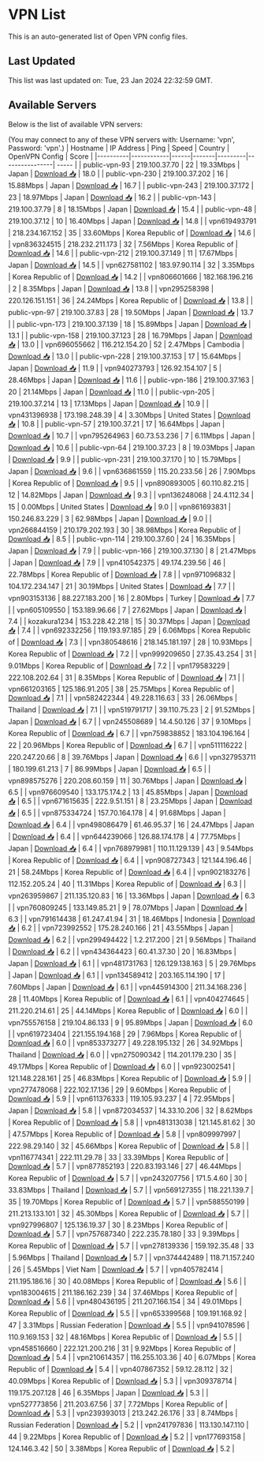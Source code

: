# VPN List

This is an auto-generated list of Open VPN config files.

## Last Updated

This list was last updated on: Tue, 23 Jan 2024 22:32:59 GMT.

## Available Servers

Below is the list of available VPN servers:

(You may connect to any of these VPN servers with: Username: 'vpn', Password: 'vpn'.)
| Hostname | IP Address | Ping | Speed | Country | OpenVPN Config | Score |
|----------|------------|------|-------|---------|----------------| ----- |
| public-vpn-93 | 219.100.37.70 | 22 | 19.33Mbps | Japan | [Download 📥](./configs/server_0_JP.ovpn) | 18.0 |
| public-vpn-230 | 219.100.37.202 | 16 | 15.88Mbps | Japan | [Download 📥](./configs/server_1_JP.ovpn) | 16.7 |
| public-vpn-243 | 219.100.37.172 | 23 | 18.97Mbps | Japan | [Download 📥](./configs/server_2_JP.ovpn) | 16.2 |
| public-vpn-143 | 219.100.37.79 | 8 | 18.15Mbps | Japan | [Download 📥](./configs/server_3_JP.ovpn) | 15.4 |
| public-vpn-48 | 219.100.37.12 | 10 | 16.40Mbps | Japan | [Download 📥](./configs/server_4_JP.ovpn) | 14.8 |
| vpn619493791 | 218.234.167.152 | 35 | 33.60Mbps | Korea Republic of | [Download 📥](./configs/server_5_KR.ovpn) | 14.6 |
| vpn836324515 | 218.232.211.173 | 32 | 7.56Mbps | Korea Republic of | [Download 📥](./configs/server_6_KR.ovpn) | 14.6 |
| public-vpn-212 | 219.100.37.149 | 11 | 17.67Mbps | Japan | [Download 📥](./configs/server_7_JP.ovpn) | 14.5 |
| vpn627581102 | 183.97.90.114 | 32 | 3.35Mbps | Korea Republic of | [Download 📥](./configs/server_8_KR.ovpn) | 14.2 |
| vpn806601666 | 182.168.196.216 | 2 | 8.35Mbps | Japan | [Download 📥](./configs/server_9_JP.ovpn) | 13.8 |
| vpn295258398 | 220.126.151.151 | 36 | 24.24Mbps | Korea Republic of | [Download 📥](./configs/server_10_KR.ovpn) | 13.8 |
| public-vpn-97 | 219.100.37.83 | 28 | 19.50Mbps | Japan | [Download 📥](./configs/server_11_JP.ovpn) | 13.7 |
| public-vpn-173 | 219.100.37.139 | 18 | 15.89Mbps | Japan | [Download 📥](./configs/server_12_JP.ovpn) | 13.1 |
| public-vpn-158 | 219.100.37.123 | 28 | 16.79Mbps | Japan | [Download 📥](./configs/server_13_JP.ovpn) | 13.0 |
| vpn696055662 | 116.212.154.20 | 52 | 2.47Mbps | Cambodia | [Download 📥](./configs/server_14_KH.ovpn) | 13.0 |
| public-vpn-228 | 219.100.37.153 | 17 | 15.64Mbps | Japan | [Download 📥](./configs/server_15_JP.ovpn) | 11.9 |
| vpn940273793 | 126.92.154.107 | 5 | 28.46Mbps | Japan | [Download 📥](./configs/server_16_JP.ovpn) | 11.6 |
| public-vpn-186 | 219.100.37.163 | 20 | 21.14Mbps | Japan | [Download 📥](./configs/server_17_JP.ovpn) | 11.0 |
| public-vpn-205 | 219.100.37.214 | 13 | 17.13Mbps | Japan | [Download 📥](./configs/server_18_JP.ovpn) | 10.9 |
| vpn431396938 | 173.198.248.39 | 4 | 3.30Mbps | United States | [Download 📥](./configs/server_19_US.ovpn) | 10.8 |
| public-vpn-57 | 219.100.37.21 | 17 | 16.64Mbps | Japan | [Download 📥](./configs/server_20_JP.ovpn) | 10.7 |
| vpn795264963 | 60.73.53.236 | 7 | 6.11Mbps | Japan | [Download 📥](./configs/server_21_JP.ovpn) | 10.6 |
| public-vpn-64 | 219.100.37.23 | 8 | 19.03Mbps | Japan | [Download 📥](./configs/server_22_JP.ovpn) | 9.9 |
| public-vpn-231 | 219.100.37.170 | 10 | 15.79Mbps | Japan | [Download 📥](./configs/server_23_JP.ovpn) | 9.6 |
| vpn636861559 | 115.20.233.56 | 26 | 7.90Mbps | Korea Republic of | [Download 📥](./configs/server_24_KR.ovpn) | 9.5 |
| vpn890893005 | 60.110.82.215 | 12 | 14.82Mbps | Japan | [Download 📥](./configs/server_25_JP.ovpn) | 9.3 |
| vpn136248068 | 24.4.112.34 | 15 | 0.00Mbps | United States | [Download 📥](./configs/server_26_US.ovpn) | 9.0 |
| vpn861693831 | 150.246.83.229 | 3 | 62.98Mbps | Japan | [Download 📥](./configs/server_27_JP.ovpn) | 9.0 |
| vpn266844159 | 210.179.202.193 | 30 | 38.98Mbps | Korea Republic of | [Download 📥](./configs/server_28_KR.ovpn) | 8.5 |
| public-vpn-114 | 219.100.37.60 | 24 | 16.35Mbps | Japan | [Download 📥](./configs/server_29_JP.ovpn) | 7.9 |
| public-vpn-166 | 219.100.37.130 | 8 | 21.47Mbps | Japan | [Download 📥](./configs/server_30_JP.ovpn) | 7.9 |
| vpn410542375 | 49.174.239.56 | 46 | 22.78Mbps | Korea Republic of | [Download 📥](./configs/server_31_KR.ovpn) | 7.8 |
| vpn971096832 | 104.172.234.147 | 21 | 30.19Mbps | United States | [Download 📥](./configs/server_32_US.ovpn) | 7.7 |
| vpn903153136 | 88.227.183.200 | 16 | 2.80Mbps | Turkey | [Download 📥](./configs/server_33_TR.ovpn) | 7.7 |
| vpn605109550 | 153.189.96.66 | 7 | 27.62Mbps | Japan | [Download 📥](./configs/server_34_JP.ovpn) | 7.4 |
| kozakura1234 | 153.228.42.218 | 15 | 30.37Mbps | Japan | [Download 📥](./configs/server_35_JP.ovpn) | 7.4 |
| vpn692332256 | 119.193.97.185 | 29 | 6.06Mbps | Korea Republic of | [Download 📥](./configs/server_36_KR.ovpn) | 7.3 |
| vpn380548616 | 218.145.181.197 | 28 | 10.93Mbps | Korea Republic of | [Download 📥](./configs/server_37_KR.ovpn) | 7.2 |
| vpn999209650 | 27.35.43.254 | 31 | 9.01Mbps | Korea Republic of | [Download 📥](./configs/server_38_KR.ovpn) | 7.2 |
| vpn179583229 | 222.108.202.64 | 31 | 8.35Mbps | Korea Republic of | [Download 📥](./configs/server_39_KR.ovpn) | 7.1 |
| vpn661203165 | 125.186.91.205 | 38 | 25.75Mbps | Korea Republic of | [Download 📥](./configs/server_40_KR.ovpn) | 7.1 |
| vpn582422344 | 49.228.116.63 | 33 | 26.06Mbps | Thailand | [Download 📥](./configs/server_41_TH.ovpn) | 7.1 |
| vpn519791717 | 39.110.75.23 | 2 | 91.52Mbps | Japan | [Download 📥](./configs/server_42_JP.ovpn) | 6.7 |
| vpn245508689 | 14.4.50.126 | 37 | 9.10Mbps | Korea Republic of | [Download 📥](./configs/server_43_KR.ovpn) | 6.7 |
| vpn759838852 | 183.104.196.164 | 22 | 20.96Mbps | Korea Republic of | [Download 📥](./configs/server_44_KR.ovpn) | 6.7 |
| vpn511116222 | 220.247.20.66 | 8 | 39.76Mbps | Japan | [Download 📥](./configs/server_45_JP.ovpn) | 6.6 |
| vpn327953711 | 180.199.61.213 | 7 | 86.99Mbps | Japan | [Download 📥](./configs/server_46_JP.ovpn) | 6.5 |
| vpn898575276 | 220.208.60.159 | 11 | 30.76Mbps | Japan | [Download 📥](./configs/server_47_JP.ovpn) | 6.5 |
| vpn976609540 | 133.175.174.2 | 13 | 45.85Mbps | Japan | [Download 📥](./configs/server_48_JP.ovpn) | 6.5 |
| vpn671615635 | 222.9.51.151 | 8 | 23.25Mbps | Japan | [Download 📥](./configs/server_49_JP.ovpn) | 6.5 |
| vpn875334724 | 157.70.164.178 | 4 | 91.68Mbps | Japan | [Download 📥](./configs/server_50_JP.ovpn) | 6.4 |
| vpn498086479 | 61.46.95.37 | 16 | 24.47Mbps | Japan | [Download 📥](./configs/server_51_JP.ovpn) | 6.4 |
| vpn644239066 | 126.88.174.178 | 4 | 77.75Mbps | Japan | [Download 📥](./configs/server_52_JP.ovpn) | 6.4 |
| vpn768979981 | 110.11.129.139 | 43 | 9.54Mbps | Korea Republic of | [Download 📥](./configs/server_53_KR.ovpn) | 6.4 |
| vpn908727343 | 121.144.196.46 | 21 | 58.24Mbps | Korea Republic of | [Download 📥](./configs/server_54_KR.ovpn) | 6.4 |
| vpn902183276 | 112.152.205.24 | 40 | 11.31Mbps | Korea Republic of | [Download 📥](./configs/server_55_KR.ovpn) | 6.3 |
| vpn263959867 | 211.135.120.83 | 16 | 13.36Mbps | Japan | [Download 📥](./configs/server_56_JP.ovpn) | 6.3 |
| vpn760809245 | 133.149.85.21 | 9 | 78.07Mbps | Japan | [Download 📥](./configs/server_57_JP.ovpn) | 6.3 |
| vpn791614438 | 61.247.41.94 | 31 | 18.46Mbps | Indonesia | [Download 📥](./configs/server_58_ID.ovpn) | 6.2 |
| vpn723992552 | 175.28.240.166 | 21 | 43.55Mbps | Japan | [Download 📥](./configs/server_59_JP.ovpn) | 6.2 |
| vpn299494422 | 1.2.217.200 | 21 | 9.56Mbps | Thailand | [Download 📥](./configs/server_60_TH.ovpn) | 6.2 |
| vpn434364423 | 60.41.37.30 | 20 | 16.83Mbps | Japan | [Download 📥](./configs/server_61_JP.ovpn) | 6.1 |
| vpn481731763 | 126.129.138.163 | 5 | 29.76Mbps | Japan | [Download 📥](./configs/server_62_JP.ovpn) | 6.1 |
| vpn134589412 | 203.165.114.190 | 17 | 7.60Mbps | Japan | [Download 📥](./configs/server_63_JP.ovpn) | 6.1 |
| vpn445914300 | 211.34.168.236 | 28 | 11.40Mbps | Korea Republic of | [Download 📥](./configs/server_64_KR.ovpn) | 6.1 |
| vpn404274645 | 211.220.214.61 | 25 | 44.14Mbps | Korea Republic of | [Download 📥](./configs/server_65_KR.ovpn) | 6.0 |
| vpn755576158 | 219.104.86.133 | 9 | 95.89Mbps | Japan | [Download 📥](./configs/server_66_JP.ovpn) | 6.0 |
| vpn619723404 | 221.155.194.168 | 29 | 7.96Mbps | Korea Republic of | [Download 📥](./configs/server_67_KR.ovpn) | 6.0 |
| vpn853373277 | 49.228.195.132 | 26 | 34.92Mbps | Thailand | [Download 📥](./configs/server_68_TH.ovpn) | 6.0 |
| vpn275090342 | 114.201.179.230 | 35 | 49.17Mbps | Korea Republic of | [Download 📥](./configs/server_69_KR.ovpn) | 6.0 |
| vpn923002541 | 121.148.228.161 | 25 | 46.83Mbps | Korea Republic of | [Download 📥](./configs/server_70_KR.ovpn) | 5.9 |
| vpn277478068 | 222.102.17.136 | 29 | 9.60Mbps | Korea Republic of | [Download 📥](./configs/server_71_KR.ovpn) | 5.9 |
| vpn611376333 | 119.105.93.237 | 4 | 72.95Mbps | Japan | [Download 📥](./configs/server_72_JP.ovpn) | 5.8 |
| vpn872034537 | 14.33.10.206 | 32 | 8.62Mbps | Korea Republic of | [Download 📥](./configs/server_73_KR.ovpn) | 5.8 |
| vpn481313038 | 121.145.81.62 | 30 | 47.57Mbps | Korea Republic of | [Download 📥](./configs/server_74_KR.ovpn) | 5.8 |
| vpn809997997 | 222.98.29.140 | 32 | 45.66Mbps | Korea Republic of | [Download 📥](./configs/server_75_KR.ovpn) | 5.8 |
| vpn116774341 | 222.111.29.78 | 33 | 33.39Mbps | Korea Republic of | [Download 📥](./configs/server_76_KR.ovpn) | 5.7 |
| vpn877852193 | 220.83.193.146 | 27 | 46.44Mbps | Korea Republic of | [Download 📥](./configs/server_77_KR.ovpn) | 5.7 |
| vpn243207756 | 171.5.4.60 | 30 | 33.83Mbps | Thailand | [Download 📥](./configs/server_78_TH.ovpn) | 5.7 |
| vpn569127355 | 118.221.139.7 | 35 | 19.70Mbps | Korea Republic of | [Download 📥](./configs/server_79_KR.ovpn) | 5.7 |
| vpn588550199 | 211.213.133.101 | 32 | 45.30Mbps | Korea Republic of | [Download 📥](./configs/server_80_KR.ovpn) | 5.7 |
| vpn927996807 | 125.136.19.37 | 30 | 8.23Mbps | Korea Republic of | [Download 📥](./configs/server_81_KR.ovpn) | 5.7 |
| vpn757687340 | 222.235.78.180 | 33 | 9.39Mbps | Korea Republic of | [Download 📥](./configs/server_82_KR.ovpn) | 5.7 |
| vpn278139336 | 159.192.35.48 | 33 | 5.96Mbps | Thailand | [Download 📥](./configs/server_83_TH.ovpn) | 5.7 |
| vpn374442489 | 118.71.157.240 | 26 | 5.45Mbps | Viet Nam | [Download 📥](./configs/server_84_VN.ovpn) | 5.7 |
| vpn405782414 | 211.195.186.16 | 30 | 40.08Mbps | Korea Republic of | [Download 📥](./configs/server_85_KR.ovpn) | 5.6 |
| vpn183004615 | 211.186.162.239 | 34 | 37.46Mbps | Korea Republic of | [Download 📥](./configs/server_86_KR.ovpn) | 5.6 |
| vpn480436195 | 211.207.166.154 | 34 | 49.01Mbps | Korea Republic of | [Download 📥](./configs/server_87_KR.ovpn) | 5.5 |
| vpn653399568 | 109.191.168.92 | 47 | 3.31Mbps | Russian Federation | [Download 📥](./configs/server_88_RU.ovpn) | 5.5 |
| vpn941078596 | 110.9.169.153 | 32 | 48.16Mbps | Korea Republic of | [Download 📥](./configs/server_89_KR.ovpn) | 5.5 |
| vpn458516660 | 222.121.200.216 | 31 | 9.92Mbps | Korea Republic of | [Download 📥](./configs/server_90_KR.ovpn) | 5.4 |
| vpn210614357 | 116.255.103.36 | 40 | 6.07Mbps | Korea Republic of | [Download 📥](./configs/server_91_KR.ovpn) | 5.4 |
| vpn407867352 | 59.12.28.112 | 32 | 40.09Mbps | Korea Republic of | [Download 📥](./configs/server_92_KR.ovpn) | 5.3 |
| vpn309378714 | 119.175.207.128 | 46 | 6.35Mbps | Japan | [Download 📥](./configs/server_93_JP.ovpn) | 5.3 |
| vpn527773856 | 211.203.67.56 | 37 | 7.72Mbps | Korea Republic of | [Download 📥](./configs/server_94_KR.ovpn) | 5.3 |
| vpn239393013 | 213.242.26.176 | 33 | 8.74Mbps | Russian Federation | [Download 📥](./configs/server_95_RU.ovpn) | 5.2 |
| vpn241797836 | 113.130.147.110 | 44 | 9.22Mbps | Korea Republic of | [Download 📥](./configs/server_96_KR.ovpn) | 5.2 |
| vpn177693158 | 124.146.3.42 | 50 | 3.38Mbps | Korea Republic of | [Download 📥](./configs/server_97_KR.ovpn) | 5.2 |
